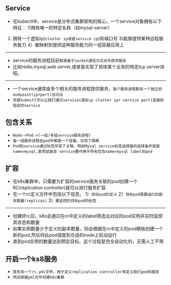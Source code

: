 ## Service
* 在kubectl中，service是分布式集群架构的核心，一个service对象拥有以下特征：
1)拥有唯一的特定名称（如mysql-server）
2) 拥有一个虚拟ip(`cluster ip或者service ip`)和端口号
3)能够提供某种远程服务能力
4）被映射到提供这种服务能力的一组容器应用上
---
* service的服务进程目前`都是基于socket通信方式对外提供服务`
* 比如redis,mysql,web server,或者是实现了具体某个业务的特定tcp server进程。
---
* 一个service通常由多个相关的服务进程提供服务，`每个服务进程都有一个独立的endpoint(ip+port)访问点`
* `但是kubectl可以让我们通过service(虚拟ip cluster ip+ service port)连接到指定的service`

## 包含关系
* `Node->Pod->(一组/多组service服务进程)`
* `每一组服务进程在pod中都是一个容器，实现了隔离`
* `Pod和service通过标签实现了关联。例如Mysql service标签选择器的选择条件就是name=mysql,意思就是该 service要作用于所有包含name=mysql label的pod`

## 扩容
* 在k8s集群中，只需要为扩容的service服务关联的pod创建一个RC(replication controller)就可以进行服务扩容
* 在一个rc定义文件中包括以下信息。
1）`目标pod的定义`
2）`目标pod需要运行的副本数量(replicas)`
3）`要监控的目标pod的标签`
---
* 创建好rc后，k8s会通过在rc中定义的label筛选出对应的pod实例并实时监控其状态和数量
* 如果实例数量少于定义的副本数量，则会根据在rc中定义的pod模板创建一个新的pod,然后将此pod调度到合适的node上启动运行
* 直到pod实例的数量达到预定目标。这个过程是完全自动化的，无需人工干预

## 开启一个ks8服务
* `首先写一个rc.yml文件，用于定义replication controller来定义我们pod的服务`
* `然后根据yml文件创建k8s集群`










